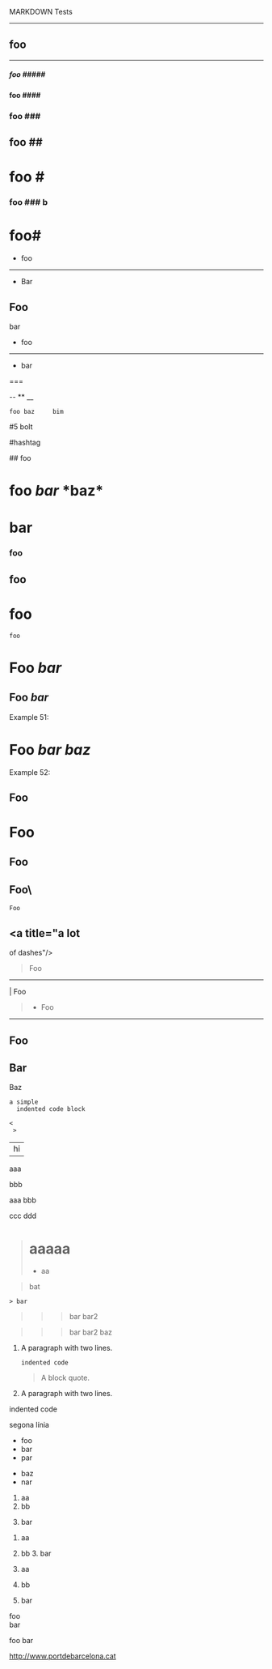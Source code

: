 MARKDOWN Tests

****
## foo
****
##### foo \#####
#### foo \####
### foo \###
## foo \## 
# foo \#
### foo ### b
# foo#
* foo
* * *
* Bar

Foo
---
bar


- foo
***
- bar

===

--
**
__

    foo baz     bim


#5 bolt

#hashtag

\##
 foo

# foo *bar* \*baz\* 
#           bar          
 ### foo
  ## foo
   # foo
    foo

Foo *bar*
========
Foo *bar*
---------


Example 51:

Foo *bar
baz*
====

Example 52:

Foo
-------------------------


Foo
=



Foo  
-----

Foo\
----

`Foo`

<a title="a lot
---
of dashes"/>

> Foo
---

| Foo

>- Foo


---
Foo
---
Bar
---
Baz

    a simple
      indented code block

```
<
 >
```

<table>
  <tr>
    <td>
            hi
    </td>
  </tr>
</table>  

[foo]: /url "nom" 


aaa

bbb


aaa
bbb

ccc
ddd

># aaaaa
>- aa

>bat

    > bar

> > > bar
bar2

>>> bar
> bar2
>> baz

 1.  A paragraph
     with two lines.

         indented code

     > A block quote.



1.  A paragraph
     with two lines.

indented code

segona línia

- foo
- bar
- par
+ baz
+ nar

1. aa
2. bb
3) bar

1. aa
  2. bb
    3. bar


1. aa
2. bb


3. bar   


foo\
bar


foo
bar


<http://www.portdebarcelona.cat>
